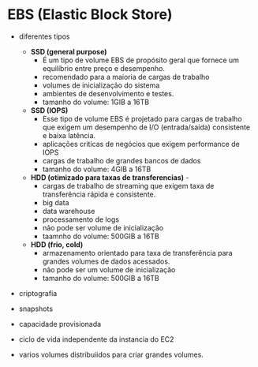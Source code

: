 # EBS (Elastic Block Store)
- diferentes tipos
  - **SSD (general purpose)**
    - É um tipo de volume EBS de propósito geral que fornece um equilíbrio entre preço e desempenho.
    - recomendado para a maioria de cargas de trabalho
    - volumes de inicialização do sistema
    - ambientes de desenvolvimento e testes.
    - tamanho do volume: 1GIB a 16TB
  - **SSD (IOPS)**
    - Esse tipo de volume EBS é projetado para cargas de trabalho que exigem um desempenho de I/O (entrada/saída) consistente e baixa latência.
    - aplicações critícas de negócios que exigem performance de IOPS
    - cargas de trabalho de grandes bancos de dados
    - tamanho do volume: 4GIB a 16TB
  - **HDD (otimizado para taxas de transferencias)** - 
    - cargas de trabalho de streaming que exigem taxa de transferência rápida e consistente.
    - big data
    - data warehouse
    - processamento de logs
    - não pode ser volume de inicialização
    - taamnho do volume: 500GIB a 16TB
  - **HDD (frio, cold)** 
    - armazenamento orientado para taxa de transferência para grandes volumes de dados acessados.
    - não pode ser um volume de inicialização
    - tamanho do volume: 500GIB a 16TB


- criptografia
- snapshots
- capacidade provisionada
- ciclo de vida independente da instancia do EC2
- varios volumes distribuiidos para criar grandes volumes.



